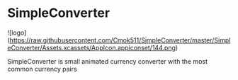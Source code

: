 # SimpleConverter
![logo]
(https://raw.githubusercontent.com/Cmok511/SimpleConverter/master/SimpleConverter/Assets.xcassets/AppIcon.appiconset/144.png)

SimpleConverter is small animated currency converter with the most common currency pairs

